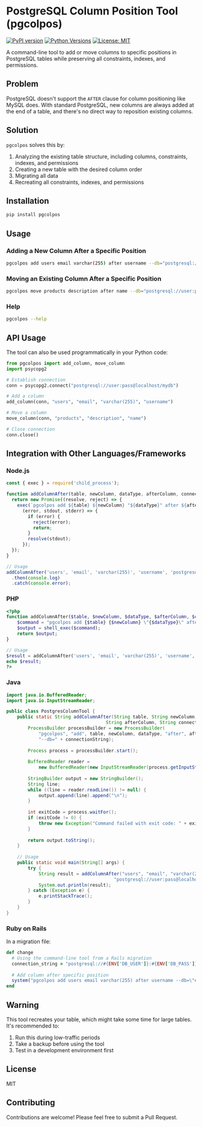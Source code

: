 # PostgreSQL Column Position Tool (pgcolpos)

[![PyPI version](https://badge.fury.io/py/pgcolpos.svg)](https://badge.fury.io/py/pgcolpos)
[![Python Versions](https://img.shields.io/pypi/pyversions/pgcolpos.svg)](https://pypi.org/project/pgcolpos/)
[![License: MIT](https://img.shields.io/badge/License-MIT-yellow.svg)](https://opensource.org/licenses/MIT)

A command-line tool to add or move columns to specific positions in PostgreSQL tables while preserving all constraints, indexes, and permissions.

## Problem

PostgreSQL doesn't support the `AFTER` clause for column positioning like MySQL does. With standard PostgreSQL, new columns are always added at the end of a table, and there's no direct way to reposition existing columns.

## Solution

`pgcolpos` solves this by:

1. Analyzing the existing table structure, including columns, constraints, indexes, and permissions
2. Creating a new table with the desired column order
3. Migrating all data
4. Recreating all constraints, indexes, and permissions

## Installation

```bash
pip install pgcolpos
```

## Usage

### Adding a New Column After a Specific Position

```bash
pgcolpos add users email varchar(255) after username --db="postgresql://user:pass@localhost/mydb"
```

### Moving an Existing Column After a Specific Position

```bash
pgcolpos move products description after name --db="postgresql://user:pass@localhost/mydb"
```

### Help

```bash
pgcolpos --help
```

## API Usage

The tool can also be used programmatically in your Python code:

```python
from pgcolpos import add_column, move_column
import psycopg2

# Establish connection
conn = psycopg2.connect("postgresql://user:pass@localhost/mydb")

# Add a column
add_column(conn, "users", "email", "varchar(255)", "username")

# Move a column
move_column(conn, "products", "description", "name")

# Close connection
conn.close()
```

## Integration with Other Languages/Frameworks

### Node.js

```javascript
const { exec } = require('child_process');

function addColumnAfter(table, newColumn, dataType, afterColumn, connectionString) {
  return new Promise((resolve, reject) => {
    exec(`pgcolpos add ${table} ${newColumn} "${dataType}" after ${afterColumn} --db="${connectionString}"`, 
      (error, stdout, stderr) => {
        if (error) {
          reject(error);
          return;
        }
        resolve(stdout);
      });
  });
}

// Usage
addColumnAfter('users', 'email', 'varchar(255)', 'username', 'postgresql://user:pass@localhost/mydb')
  .then(console.log)
  .catch(console.error);
```

### PHP

```php
<?php
function addColumnAfter($table, $newColumn, $dataType, $afterColumn, $connectionString) {
    $command = "pgcolpos add {$table} {$newColumn} \"{$dataType}\" after {$afterColumn} --db=\"{$connectionString}\"";
    $output = shell_exec($command);
    return $output;
}

// Usage
$result = addColumnAfter('users', 'email', 'varchar(255)', 'username', 'postgresql://user:pass@localhost/mydb');
echo $result;
?>
```

### Java

```java
import java.io.BufferedReader;
import java.io.InputStreamReader;

public class PostgresColumnTool {
    public static String addColumnAfter(String table, String newColumn, String dataType, 
                                     String afterColumn, String connectionString) throws Exception {
        ProcessBuilder processBuilder = new ProcessBuilder(
            "pgcolpos", "add", table, newColumn, dataType, "after", afterColumn, 
            "--db=" + connectionString);
        
        Process process = processBuilder.start();
        
        BufferedReader reader = 
            new BufferedReader(new InputStreamReader(process.getInputStream()));
        
        StringBuilder output = new StringBuilder();
        String line;
        while ((line = reader.readLine()) != null) {
            output.append(line).append("\n");
        }
        
        int exitCode = process.waitFor();
        if (exitCode != 0) {
            throw new Exception("Command failed with exit code: " + exitCode);
        }
        
        return output.toString();
    }
    
    // Usage
    public static void main(String[] args) {
        try {
            String result = addColumnAfter("users", "email", "varchar(255)", "username", 
                                        "postgresql://user:pass@localhost/mydb");
            System.out.println(result);
        } catch (Exception e) {
            e.printStackTrace();
        }
    }
}
```

### Ruby on Rails

In a migration file:

```ruby
def change
  # Using the command-line tool from a Rails migration
  connection_string = "postgresql://#{ENV['DB_USER']}:#{ENV['DB_PASS']}@#{ENV['DB_HOST']}/#{ENV['DB_NAME']}"
  
  # Add column after specific position
  system("pgcolpos add users email varchar(255) after username --db=\"#{connection_string}\"")
end
```

## Warning

This tool recreates your table, which might take some time for large tables. It's recommended to:

1. Run this during low-traffic periods
2. Take a backup before using the tool
3. Test in a development environment first

## License

MIT

## Contributing

Contributions are welcome! Please feel free to submit a Pull Request.